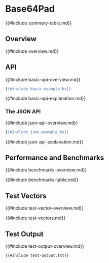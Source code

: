 # Base64Pad

{{#include summary-table.md}}

## Overview

{{#include overview.md}}

## API

{{#include basic-api-overview.md}}

```haskell
{{#include basic-example.hs}}
```

{{#include basic-api-explanation.md}}

### The JSON API

{{#include json-api-overview.md}}

```haskell
{{#include json-example.hs}}
```

{{#include json-api-explanation.md}}

## Performance and Benchmarks

{{#include benchmarks-overview.md}}

{{#include benchmarks-table.md}}

## Test Vectors

{{#include test-vector-overview.md}}

{{#include test-vectors.md}}

## Test Output

{{#include test-output-overview.md}}

```
{{#include test-output.txt}}
```
